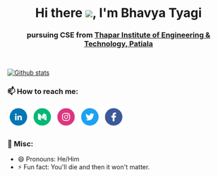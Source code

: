 # <h1 align='center'> Hi there [<img src="https://raw.githubusercontent.com/MartinHeinz/MartinHeinz/master/wave.gif" width="30px">](https://github.com/bhavyatyagi), I'm Bhavya Tyagi </h1>
<h3  align='center'> pursuing CSE from <a href="https://thapar.edu"> Thapar Institute of Engineering & Technology, Patiala </a> </h3>

<br>

[![Github stats](https://github-readme-stats.vercel.app/api?username=bhavyatyagi&show_icons=true&count_private=true&include_all_commits=true&theme=github_dark)](https://github.com/bhavyatyagi) </img>
 
### 📫 How to reach me:
<a href="https://www.linkedin.com/in/tyagibhavya/"><img src="https://github.com/aritraroy/social-icons/blob/master/linkedin-icon.png?raw=true" width="50"></a>
<a href="https://medium.com/@bhavyatyagi16/"><img src="https://github.com/aritraroy/social-icons/blob/master/medium-icon.png" width="50"></a>
<a href="https://www.instagram.com/bhavyatyagi16/"><img src="https://github.com/aritraroy/social-icons/blob/master/instagram-icon.png?raw=true" width="50"></a>
<a href="https://twitter.com/bhavyatyagi16"><img src="https://github.com/aritraroy/social-icons/blob/master/twitter-icon.png" width="50"></a>
<a href="https://www.facebook.com/bhavytyagi16"><img src="https://github.com/aritraroy/social-icons/blob/master/facebook-icon.png?raw=true" width="50"></a>

### 💬 Misc: 
- 😄 Pronouns: He/Him
- ⚡ Fun fact: You'll die and then it won't matter.
                                                                                                                                                     
<!--
**bhavyatyagi/bhavyatyagi** is a ✨ _special_ ✨ repository because its `README.md` (this file) appears on your GitHub profile.

Here are some ideas to get you started:

- 🔭 I’m currently working on ...
- 🌱 I’m currently learning ...
- 👯 I’m looking to collaborate on ...
- 🤔 I’m looking for help with ...
- 💬 Ask me about ...
- 📫 How to reach me: ...
- 😄 Pronouns: He/Him
- ⚡ Fun fact: ...
-->
